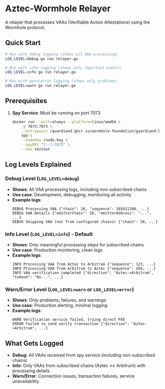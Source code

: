 # Aztec-Wormhole Relayer

A relayer that processes VAAs (Verifiable Action Attestations) using the Wormhole protocol.

## Quick Start

```bash
# Run with debug logging (shows all VAA processing)
LOG_LEVEL=debug go run relayer.go

# Run with info logging (shows only important events)
LOG_LEVEL=info go run relayer.go

# Run with warn/error logging (shows only problems)
LOG_LEVEL=warn go run relayer.go
```

## Prerequisites

1. **Spy Service**: Must be running on port 7073
   ```bash
   docker run --pull=always --platform=linux/amd64 \
       -p 7073:7073 \
       --entrypoint /guardiand ghcr.io/wormhole-foundation/guardiand:latest \
       spy \
       --nodeKey /node.key \
       --spyRPC "[::]:7073" \
       --env testnet
   ```

## Log Levels Explained

### Debug Level (`LOG_LEVEL=debug`)
- **Shows**: All VAA processing logs, including non-subscribed chains
- **Use case**: Development, debugging, monitoring all activity
- **Example logs**:
  ```
  DEBUG Processing VAA {"chain": 26, "sequence": 165411200, ...}
  DEBUG VAA Details {"emitterChain": 26, "emitterAddress": "...", ...}
  DEBUG Skipping VAA (not from configured chains) {"chain": 26, ...}
  ```

### Info Level (`LOG_LEVEL=info`) - **Default**
- **Shows**: Only meaningful processing steps for subscribed chains
- **Use case**: Production monitoring, clean logs
- **Example logs**:
  ```
  INFO Processing VAA from Aztec to Arbitrum {"sequence": 123, ...}
  INFO Processing VAA from Arbitrum to Aztec {"sequence": 456, ...}
  INFO VAA verification completed {"direction": "Aztec->Arbitrum", "txHash": "0x...", ...}
  ```

### Warn/Error Level (`LOG_LEVEL=warn` or `LOG_LEVEL=error`)
- **Shows**: Only problems, failures, and warnings
- **Use case**: Production alerting, minimal logging
- **Example logs**:
  ```
  WARN Verification service failed, trying direct PXE
  ERROR Failed to send verify transaction {"direction": "Aztec->Arbitrum", ...}
  ```

## What Gets Logged

- **Debug**: All VAAs received from spy service (including non-subscribed chains)
- **Info**: Only VAAs from subscribed chains (Aztec ↔ Arbitrum) with processing details
- **Warn/Error**: Connection issues, transaction failures, service unavailability